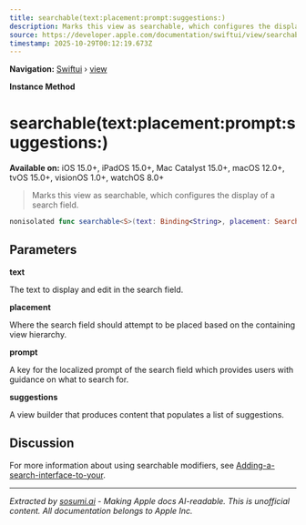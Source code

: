 ```yaml
---
title: searchable(text:placement:prompt:suggestions:)
description: Marks this view as searchable, which configures the display of a search field.
source: https://developer.apple.com/documentation/swiftui/view/searchable(text:placement:prompt:suggestions:)
timestamp: 2025-10-29T00:12:19.673Z
---
```


**Navigation:** [Swiftui](/documentation/swiftui) › [view](/documentation/swiftui/view)

**Instance Method**

# searchable(text:placement:prompt:suggestions:)

**Available on:** iOS 15.0+, iPadOS 15.0+, Mac Catalyst 15.0+, macOS 12.0+, tvOS 15.0+, visionOS 1.0+, watchOS 8.0+

> Marks this view as searchable, which configures the display of a search field.

```swift
nonisolated func searchable<S>(text: Binding<String>, placement: SearchFieldPlacement = .automatic, prompt: LocalizedStringKey, @ViewBuilder suggestions: () -> S) -> some View where S : View
```

## Parameters

**text**

The text to display and edit in the search field.



**placement**

Where the search field should attempt to be placed based on the containing view hierarchy.



**prompt**

A key for the localized prompt of the search field which provides users with guidance on what to search for.



**suggestions**

A view builder that produces content that populates a list of suggestions.



## Discussion

For more information about using searchable modifiers, see [Adding-a-search-interface-to-your](/documentation/swiftui/adding-a-search-interface-to-your-app).

---

*Extracted by [sosumi.ai](https://sosumi.ai) - Making Apple docs AI-readable.*
*This is unofficial content. All documentation belongs to Apple Inc.*
